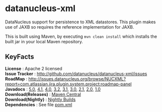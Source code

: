 datanucleus-xml
===============

DataNucleus support for persistence to XML datastores. This plugin makes use of JAXB so requires the reference implementation for JAXB.

This is built using Maven, by executing `mvn clean install` which installs the built jar in your local Maven repository.


KeyFacts
--------
__License__ : Apache 2 licensed  
__Issue Tracker__ : http://github.com/datanucleus/datanucleus-xml/issues  
__RoadMap__ : http://issues.datanucleus.org/browse/NUCXML?report=com.atlassian.jira.plugin.system.project:roadmap-panel  
__Javadocs__ : [5.0](http://www.datanucleus.org/javadocs/store.xml/5.0/), [4.1](http://www.datanucleus.org/javadocs/store.xml/4.1/), [4.0](http://www.datanucleus.org/javadocs/store.xml/4.0/), [3.2](http://www.datanucleus.org/javadocs/store.xml/3.2/), [3.1](http://www.datanucleus.org/javadocs/store.xml/3.1/), [3.0](http://www.datanucleus.org/javadocs/store.xml/3.0/), [2.1](http://www.datanucleus.org/javadocs/store.xml/2.1/), [2.0](http://www.datanucleus.org/javadocs/store.xml/2.0/), [1.0](http://www.datanucleus.org/javadocs/store.xml/1.0/)  
__Download(Releases)__ : [Maven Central](http://central.maven.org/maven2/org/datanucleus/datanucleus-xml)  
__Download(Nightly)__ : [Nightly Builds](http://www.datanucleus.org/downloads/maven2-nightly/org/datanucleus/datanucleus-xml)  
__Dependencies__ : See file [pom.xml](pom.xml)  
